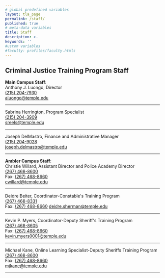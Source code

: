 ```yaml
---
# global predefined variables
layout: tla_page
permalink: /staff/
published: true
# meta-data variables
title: Staff
description: >-
keywords: ''
#ustom variables
#faculty: profiles/faculty.htmls
---
```

## Criminal Justice Training Program Staff

  **Main Campus Staff:**  
   Anthony J. Luongo, Director     
   [(215) 204-7930](tel:2152047930)  
   [aluongo@temple.edu](mailto:aluongo@temple.edu)  
   
   ___
    
   Sabrina Herrington, Program Specialist     
   [(215) 204-3909](tel:2152043909)  
   [sreels@temple.edu](mailto:sreels@temple.edu)  
   
   ___
     
   Joseph DelMastro, Finance and Administrative Manager     
   [(215) 204-9028](tel:2154689028)  
   [joseph.delmastro@temple.edu](mailto:joseph.delmastro@temple.edu)  
   
   ___
   
   **Ambler Campus Staff:**  
   Christie Willard, Assistant Director and Police Academy Director        
   [(267) 468-8600](tel:2674688600)  
   Fax: [(267) 468-8660](tel:2674688660)    
   [cwillard@temple.edu](mailto:cwillard@temple.edu)  
   
   ___
   
   Deidre Beiter, Coordinator-Constable's Training Program        
   [(267) 468-8331](tel:2674688331)  
   Fax: [(267) 468-8660](tel:2674688660)
   [deidre.sherman@temple.edu](mailto:deidre.sherman@temple.edu)  
  
   ___
    
   Kevin P. Myers, Coordinator-Deputy Sheriff's Training Program  
   [(267) 468-8605](tel:2674688605)  
   Fax: [(267) 468-8660](tel:2674688660)  
   [kevin.myers0001@temple.edu](mailto:kevin.myers0001@temple.edu)  

   ___
     
   Michael Kane, Online Learning Specialist-Deputy Sheriffs Training Program         
   [(267) 468-8600](tel:2674688600)    
   Fax: [(267) 468-8660](tel:2674688660)   
   [mjkane@temple.edu](mailto:mjkane@temple.edu)  
   
   ___
